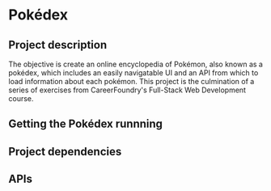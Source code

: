 # Pokédex

## Project description

The objective is create an online encyclopedia of Pokémon, also known as a pokédex, which includes an easily navigatable UI and an API from which to load information about each pokémon. This project is the culmination of a series of exercises from CareerFoundry's Full-Stack Web Development course.

## Getting the Pokédex runnning

## Project dependencies

## APIs
